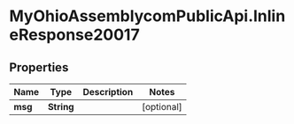 # MyOhioAssemblycomPublicApi.InlineResponse20017

## Properties
Name | Type | Description | Notes
------------ | ------------- | ------------- | -------------
**msg** | **String** |  | [optional] 
